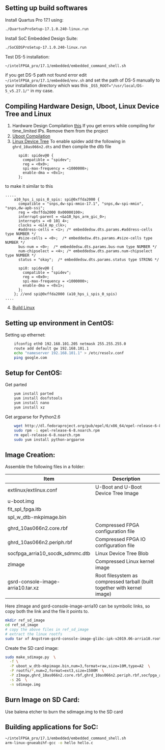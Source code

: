 ## Setting up build softwares
Install Quartus Pro 17.1 using:
```sh
./QuartusProSetup-17.1.0.240-linux.run
```
Install SoC Embedded Design Suite:
```sh
./SoCEDSProSetup-17.1.0.240-linux.run
```
Test DS-5 installation:
```sh
~/intelFPGA_pro/17.1/embedded/embedded_command_shell.sh
```
if you get DS-5 path not found error edit ```~/intelFPGA_pro/17.1/embedded/env.sh``` and set the path of 
DS-5 manually to your installation directory which was this ```_DS5_ROOT="/usr/local/DS-5_v5.27.1/"``` 
in my case.

## Compiling Hardware Design, Uboot, Linux Device Tree and Linux
1. Hardware Design Compilation [this](https://rocketboards.org/foswiki/Documentation/A10GSRDCompilingHardwareDesign171)
   If you get errors while compiling for time_limited IPs. Remove them from the project
2. [Uboot Compilation](https://rocketboards.org/foswiki/Documentation/A10GSRDGeneratingUBootAndUBootDeviceTree)
3. [Linux Device Tree](https://rocketboards.org/foswiki/Documentation/A10GSRDGeneratingTheLinuxDeviceTreeLTS)
   To enable spidev add the following in ```ghrd_10as066n2.dts``` and then compile the dtb file

```
      spi0: spidev@0 {
        compatible = "spidev";
        reg = <0x0>;
        spi-max-frequency = <1000000>;
        enable-dma = <0x1>;
      };
```
to make it similar to this
```
.....
    a10_hps_i_spis_0_spis: spi@0xffda2000 {
      compatible = "snps,dw-spi-mmio-17.1", "snps,dw-spi-mmio", "snps,dw-apb-ssi";
      reg = <0xffda2000 0x00000100>;
      interrupt-parent = <&a10_hps_arm_gic_0>;
      interrupts = <0 101 4>;
      clocks = <&l4_mp_clk>;
      #address-cells = <1>; /* embeddedsw.dts.params.#address-cells type NUMBER */
      #size-cells = <0>;  /* embeddedsw.dts.params.#size-cells type NUMBER */
      bus-num = <0>;  /* embeddedsw.dts.params.bus-num type NUMBER */
      num-chipselect = <4>; /* embeddedsw.dts.params.num-chipselect type NUMBER */
      status = "okay";  /* embeddedsw.dts.params.status type STRING */

      spi0: spidev@0 {
        compatible = "spidev";
        reg = <0x0>;
        spi-max-frequency = <1000000>;
        enable-dma = <0x1>;
      };
    }; //end spi@0xffda2000 (a10_hps_i_spis_0_spis) 
....

```
4. [Build Linux](https://rocketboards.org/foswiki/Documentation/GSRDCompilingLinux)

## Setting up environment in CentOS:
Setting up ethernet:
```sh
    ifconfig eth0 192.168.101.205 netmask 255.255.255.0
    route add default gw 192.168.101.1
    echo "nameserver 192.168.101.1" > /etc/resolv.conf
    ping google.com
```

## Setup for CentOS:
Get parted
```sh
	yum install parted
	yum install dosfstools
	yum install nano
	yum install xz
```
Get argparse for Python2.6
```sh
	wget http://dl.fedoraproject.org/pub/epel/6/x86_64/epel-release-6-8.noarch.rpm
	sudo rpm -i epel-release-6-8.noarch.rpm
	rm epel-release-6-8.noarch.rpm
	sudo yum install python-argparse
```

## Image Creation:
Assemble the following files in a folder:

| Item                               | Description                                                              |
|------------------------------------|--------------------------------------------------------------------------|
| extlinux/extlinux.conf             | U-Boot and U-Boot Device Tree Image                                      |
| u-boot.img                         |                                                                          |
| fit_spl_fpga.itb                   |                                                                          |
| spl_w_dtb-mkpimage.bin             |                                                                          |
| ghrd_10as066n2.core.rbf            | Compressed FPGA configuration file                                       |
| ghrd_10as066n2.periph.rbf          | Compressed FPGA IO configuration file                                    |
| socfpga_arria10_socdk_sdmmc.dtb    | Linux Device Tree Blob                                                   |
| zImage                             | Compressed Linux kernel image                                            |
| gsrd-console-image-arria10.tar.xz  | Root filesystem as compressed tarball (built together with kernel image) |

Here zImage and gsrd-console-image-arria10 can be symbolic links, so copy both the link and the file it points to. 

```sh
mkdir ref_sd_image
cd ref_sd_image
# copy the above files in ref_sd_image
# extract the linux rootfs
sudo tar xf Angstrom-gsrd-console-image-glibc-ipk-v2019.06-arria10.rootfs.tar.xz 
```

Create the SD card image:
```sh
sudo make_sdimage.py  \
  -f \
  -P uboot_w_dtb-mkpimage.bin,num=3,format=raw,size=10M,type=A2  \
  -P rootfs/*,num=2,format=ext3,size=1500M  \
  -P zImage,ghrd_10as066n2.core.rbf,ghrd_10as066n2.periph.rbf,socfpga_arria10_socdk_sdmmc.dtb,num=1,format=vfat,size=500M  \
  -s 2G  \
  -n sdimage.img
```

## Burn Image on SD Card:
Use balena etcher to burn the sdimage.img to the SD card

## Building applications for SoC:
```sh
~/intelFPGA_pro/17.1/embedded/embedded_command_shell.sh
arm-linux-gnueabihf-gcc -o hello hello.c
```
